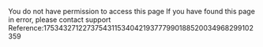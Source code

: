 You do not have permission to access this page If you have found this page in error, please contact support Reference:1753432712273754311534042193777990188520034968299102359